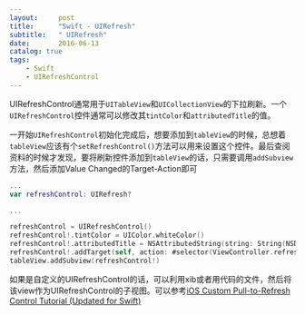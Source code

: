 ```yaml
---
layout:     post
title:      "Swift - UIRefresh"
subtitle:   " UIRefresh"
date:       2016-06-13
catalog: true
tags:
    - Swift
    - UIRefreshControl
---
```


UIRefreshControl通常用于`UITableView`和`UICollectionView`的下拉刷新。一个`UIRefreshControl`控件通常可以修改其`tintColor`和`attributedTitle`的值。

一开始`UIRefreshControl`初始化完成后，想要添加到`tableView`的时候，总想着`tableView`应该有个`setRefreshControl()`方法可以用来设置这个控件。最后查阅资料的时候才发现，要将刷新控件添加到`tableView`的话，只需要调用`addSubview`方法，然后添加Value Changed的Target-Action即可

```swift
...
var refreshControl: UIRefresh?

...

refreshControl = UIRefreshControl()
refreshControl!.tintColor = UIColor.whiteColor()
refreshControl!.attributedTitle = NSAttributedString(string: String(NSDate()), attributes: [NSForegroundColorAttributeName: UIColor.whiteColor()])
refreshControl!.addTarget(self, action: #selector(ViewController.refresh), forControlEvents: .ValueChanged)
tableView.addSubview(refreshControl!)
```

如果是自定义的UIRefreshControl的话，可以利用xib或者用代码的文件，然后将该view作为UIRefreshControl的子视图。可以参考[iOS Custom Pull-to-Refresh Control Tutorial (Updated for Swift)](http://www.jackrabbitmobile.com/design/ios-custom-pull-to-refresh-control/)
